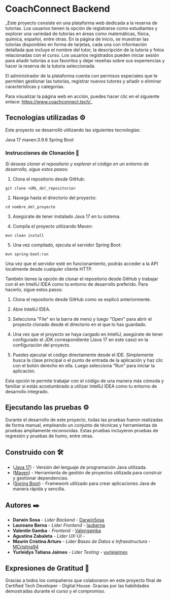# CoachConnect Backend

_Este proyecto consiste en una plataforma web dedicada a la reserva de tutorías. Los usuarios tienen la opción de registrarse como estudiantes y explorar una variedad de tutorías en áreas como matemáticas, física, química, español, entre otras. En la página de inicio, se muestran las tutorías disponibles en forma de tarjetas, cada una con información detallada que incluye el nombre del tutor, la descripción de la tutoría y fotos relacionadas con el curso. Los usuarios registrados pueden iniciar sesión para añadir tutorías a sus favoritos y dejar reseñas sobre sus experiencias y hacer la reserva de la tutoria seleccionada.

El administrador de la plataforma cuenta con permisos especiales que le permiten gestionar las tutorías, registrar nuevos tutores y añadir o eliminar características y categorías.

Para visualizar la página web en acción, puedes hacer clic en el siguiente enlace: https://www.coachconnect.tech/_

## Tecnologías utilizadas ⚙️

Este proyecto se desarrolló utilizando las siguientes tecnologías:

Java 17
maven:3.9.6
Spring Boot

### Instrucciones de Clonación 🔧

_Si deseas clonar el repositorio y explorar el código en un entorno de desarrollo, sigue estos pasos:_


1. Clona el repositorio desde GitHub:
```
git clone <URL_del_repositorio>
```
2. Navega hasta el directorio del proyecto:
```
cd nombre_del_proyecto
```
3. Asegúrate de tener instalado Java 17 en tu sistema.

4. Compila el proyecto utilizando Maven:
```
mvn clean install
```
5. Una vez compilado, ejecuta el servidor Spring Boot:
```
mvn spring-boot:run

```

Una vez que el servidor esté en funcionamiento, podrás acceder a la API localmente desde cualquier cliente HTTP.

También tienes la opción de clonar el repositorio desde GitHub y trabajar con él en IntelliJ IDEA como tu entorno de desarrollo preferido. Para hacerlo, sigue estos pasos:

1. Clona el repositorio desde GitHub como se explicó anteriormente.

2. Abre IntelliJ IDEA.

3. Selecciona "File" en la barra de menú y luego "Open" para abrir el proyecto clonado desde el directorio en el que lo has guardado.

4. Una vez que el proyecto se haya cargado en IntelliJ, asegúrate de tener configurado el JDK correspondiente (Java 17 en este caso) en la configuración del proyecto.

5. Puedes ejecutar el código directamente desde el IDE. Simplemente busca la clase principal o el punto de entrada de la aplicación y haz clic con el botón derecho en ella. Luego selecciona "Run" para iniciar la aplicación.

Esta opción te permite trabajar con el código de una manera más cómoda y familiar si estás acostumbrado a utilizar IntelliJ IDEA como tu entorno de desarrollo integrado.

## Ejecutando las pruebas ⚙️

Durante el desarrollo de este proyecto, todas las pruebas fueron realizadas de forma manual, empleando un conjunto de técnicas y herramientas de pruebas ampliamente reconocidas. Estas pruebas incluyeron pruebas de regresión y pruebas de humo, entre otras.

## Construido con 🛠️


* ([Java 17](https://www.oracle.com/java/technologies/javase/jdk17-archive-downloads.html)) - Versión del lenguaje de programación Java utilizada.
* ([Maven](https://maven.apache.org/)) - Herramienta de gestión de proyectos utilizada para construir y gestionar dependencias.
* ([Spring Boot](https://spring.io/projects/spring-boot)) - Framework utilizado para crear aplicaciones Java de manera rápida y sencilla.


## Autores ✒️

* **Darwin Sosa** - *Lider Backend* - [Darwin5osa](https://github.com/Darwin5osa)
* **Laureano Berna** - *Lider Frontend* - [lauberna](https://github.com/lauberna)
* **Valentin Gamba** - *Frontend* - [Valengamba](https://github.com/Valengamba)
* **Agustina Zabaleta** - *Lider UX-UI* - []()
* **Maurin Cristina Arturo** - *Lider Bases de Datos e Infraestructura* - [MCristina94](https://github.com/MCristina94)
* **Yurleidys Tatiana Jaimes** - *Lider Testing* - [yurlejaimes](https://github.com/yurlejaimes)


## Expresiones de Gratitud 🎁

Gracias a todos los compañeros que colaboraron en este proyecto final de Certified Tech Developer - Digital House.
Gracias por las habilidades demostradas durante el curso y el compromiso.

